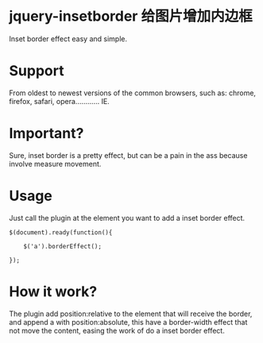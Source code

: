 jquery-insetborder
给图片增加内边框
=====================

Inset border effect easy and simple.

Support
=======
From oldest to newest versions of the common browsers, such as: chrome, firefox, safari, opera............ IE.

Important?
==========

Sure, inset border is a pretty effect, but can be a pain in the ass because involve measure movement.

Usage
=====

Just call the plugin at the element you want to add a inset border effect.

```
$(document).ready(function(){

	$('a').borderEffect();
	
});
```

How it work?
============

The plugin add position:relative to the element that will receive the border, and append a </div> with position:absolute, this </div> have a border-width effect that not move the content, easing the work of do a inset border effect.